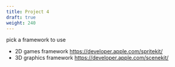 ```yaml
---
title: Project 4
draft: true
weight: 240
---
```


pick a framework to use

- 2D games framework https://developer.apple.com/spritekit/
- 3D graphics framework https://developer.apple.com/scenekit/
